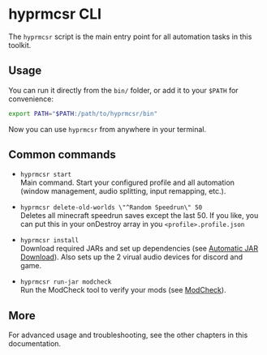 # hyprmcsr CLI

The `hyprmcsr` script is the main entry point for all automation tasks in this toolkit.

## Usage

You can run it directly from the `bin/` folder, or add it to your `$PATH` for convenience:

```bash
export PATH="$PATH:/path/to/hyprmcsr/bin"
```

Now you can use `hyprmcsr` from anywhere in your terminal.

## Common commands

- `hyprmcsr start`  
  Main command. Start your configured profile and all automation (window management, audio splitting, input remapping, etc.).

- `hyprmcsr delete-old-worlds \"^Random Speedrun\" 50`  
  Deletes all minecraft speedrun saves except the last 50. If you like, you can put this in your onDestroy array in you `<profile>.profile.json`

- `hyprmcsr install`  
  Download required JARs and set up dependencies (see [Automatic JAR Download](./jar-download.md)). Also sets up the 2 virual audio devices for discord and game.

- `hyprmcsr run-jar modcheck`  
  Run the ModCheck tool to verify your mods (see [ModCheck](./jar-download.md#modcheck)).

## More

For advanced usage and troubleshooting, see the other chapters in this documentation.
